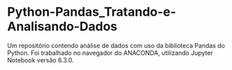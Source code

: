 # Python-Pandas_Tratando-e-Analisando-Dados
Um repositório contendo análise de dados com uso da biblioteca Pandas do Python. 
Foi trabalhado no navegador do ANACONDA, utilizando Jupyter Notebook versão 6.3.0.
